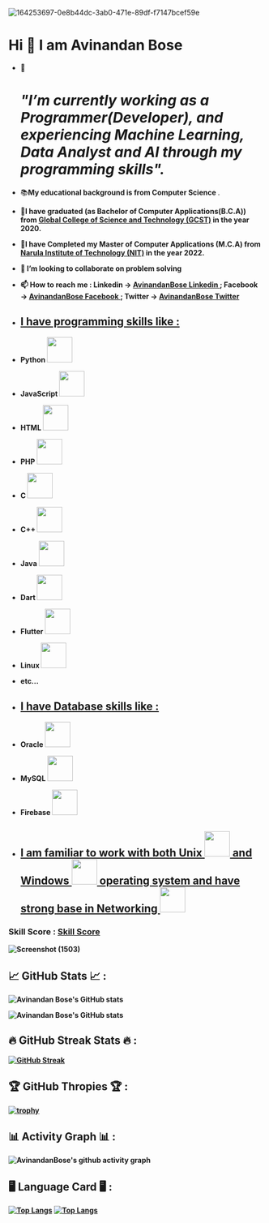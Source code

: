
![164253697-0e8b44dc-3ab0-471e-89df-f7147bcef59e](https://user-images.githubusercontent.com/38869235/165821072-3037dc49-befa-4c20-b9db-8f6af23c5024.jpeg)

 <h1>Hi 👋 I am Avinandan Bose</h1>
 
- 👀 <h1><i><strong>"I’m  currently working as a Programmer(Developer), and experiencing Machine Learning, Data Analyst and AI through my programming skills".</h1></i></strong>

- 📚<b><strong>My educational background is from Computer Science</strong> </b> .

- 🏢<b><strong>I have graduated (as Bachelor of Computer Applications(B.C.A)) from <a href = "http://www.gcstnadia.org/">Global College of Science and Technology (GCST)</a> in the year 2020.
  
- 🏢I have Completed my Master of Computer Applications (M.C.A) from <a href = "https://www.nit.ac.in/">Narula Institute of Technology (NIT)</a> in the year 2022.

- 💞️ I’m looking to collaborate on problem solving

- 📫 How to reach me : **Linkedin** → <a href = "https://www.linkedin.com/in/avinandan-bose-07592110a/"> AvinandanBose Linkedin </a> ; **Facebook** → <a href = "https://www.facebook.com/avinandan.bose.963/"> AvinandanBose Facebook </a> ; 
 **Twitter** → <a href = "https://twitter.com/Avinandan_Bose_"> AvinandanBose Twitter </a>
 
 - <h2><u>I have  programming skills like :</u></h2>
 
 - Python        <img src="https://cdn-icons-png.flaticon.com/512/919/919852.png" width="50" height="50"> 
 
 - JavaScript  <img src="https://icon-library.com/images/javascript-icon-png/javascript-icon-png-23.jpg" width="50" height="50">
 
 - HTML <img src="https://cdn-icons-png.flaticon.com/512/919/919827.png" width="50" height="50">
 
 - PHP <img src="https://www.php.net/images/logos/new-php-logo.svg" width="50" height="50">
 
 - C <img src="https://cdn.icon-icons.com/icons2/2415/PNG/512/c_original_logo_icon_146611.png" width="50" height="50">
 
 - C++ <img src="https://user-images.githubusercontent.com/42747200/46140125-da084900-c26d-11e8-8ea7-c45ae6306309.png" width="50" height="50">
 
 - Java <img src="https://cdn-icons-png.flaticon.com/512/226/226777.png" width="50" height="50">
 
 - Dart <img src="https://user-images.githubusercontent.com/26507463/53453892-49908900-3a04-11e9-9dce-77ed3d694326.png" width="50" height="50">
 
 - Flutter <img src="https://www.esearchlogix.com/images/flutter.jpg" width="50" height="50">
 
 - Linux <img src="https://cdn-icons-png.flaticon.com/512/518/518713.png" width="50" height="50">
 
 - etc...
 
 - <h2><u>I have  Database skills like :</u></h2>
 
 - Oracle <img src="https://icon-library.com/images/oracle-icon/oracle-icon-22.jpg" width="50" height="50">
 
 - MySQL <img src="https://upload.wikimedia.org/wikipedia/commons/thumb/b/b2/Database-mysql.svg/1200px-Database-mysql.svg.png" width="50" height="50">
 
 - Firebase <img src="https://cdn4.iconfinder.com/data/icons/google-i-o-2016/512/google_firebase-2-512.png" width="50" height="50">
 
  - <h2><u>I am familiar to work with both Unix <img src="https://cdn2.iconfinder.com/data/icons/picons-basic-2/57/basic2-207_shell_unix_code-512.png" width="50" height="50"> and Windows <img src="https://cdn-icons-png.flaticon.com/512/906/906308.png" width="50" height="50"> operating system and have strong base in Networking <img src="https://thumbs.dreamstime.com/b/people-network-icon-vector-illustration-white-background-people-network-icon-132087552.jpg" width="50" height="50"></u></h2>
 
 
 <h3>Skill Score : <a href = "https://global.findy-code.io/?h=QUHlaaOR8IWMy&fr=skill_share">Skill Score</a></h3>
 

 
![Screenshot (1503)](https://user-images.githubusercontent.com/38869235/191126804-531df6b8-6af0-4aaf-af3b-241610a77919.png)

 <h2>📈 GitHub Stats 📈 :</h2>
 
 ![Avinandan Bose's GitHub stats](https://github-readme-stats.vercel.app/api?username=AvinandanBose)
 
 ![Avinandan Bose's GitHub stats](https://github-readme-stats.vercel.app/api?username=AvinandanBose&theme=dark&show_icons=true)
  
 <h2>🔥 GitHub Streak Stats 🔥 :</h2>
 
 [![GitHub Streak](https://streak-stats.demolab.com?user=AvinandanBose&theme=dark&hide_border=true&border_radius=4.6)](https://git.io/streak-stats)
 
 <h2> 🏆 GitHub Thropies 🏆 :</h2>
 
 [![trophy](https://github-profile-trophy.vercel.app/?username=AvinandanBose)](https://github.com/AvinandanBose/github-profile-trophy)
 
 <h2>📊 Activity Graph 📊 :</h2>
 
 ![AvinandanBose's github activity graph](https://github-readme-activity-graph.cyclic.app/graph?username=AvinandanBose&theme=react-dark)
 
 <h2>🖥️ Language Card 🖥️ :</h2>
 
 [![Top Langs](https://github-readme-stats.vercel.app/api/top-langs/?username=AvinandanBose&langs_count=8)](https://github.com/AvinandanBose/github-readme-stats) [![Top Langs](https://github-readme-stats.vercel.app/api/top-langs/?username=AvinandanBose&langs_count=8&layout=compact)](https://github.com/AvinandanBose/github-readme-stats)
 
<!---
AvinandanBose/AvinandanBose is a ✨ special ✨ repository because its `README.md` (this file) appears on your GitHub profile.
You can click the Preview link to take a look at your changes.
--->
